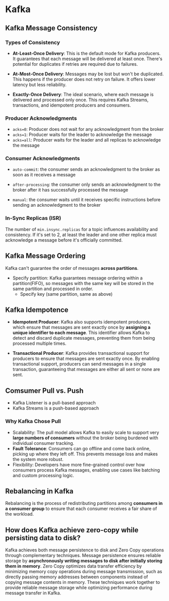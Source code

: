 # Kafka

## Kafka Message Consistency

### Types of Consistency

- **At-Least-Once Delivery**: This is the default mode for Kafka producers. It guarantees that each message will be delivered at least once. There's potential for duplicates if retries are required due to failures.

- **At-Most-Once Delivery**: Messages may be lost but won't be duplicated. This happens if the producer does not retry on failure. It offers lower latency but less reliability.

- **Exactly-Once Delivery**: The ideal scenario, where each message is delivered and processed only once. This requires Kafka Streams, transactions, and idempotent producers and consumers.

### Producer Acknowledgments

- `acks=0`: Producer does not wait for any acknowledgment from the broker
- `acks=1`: Producer waits for the leader to acknowledge the message
- `acks=all`: Producer waits for the leader and all replicas to acknowledge the message

### Consumer Acknowledgments

- `auto-commit`: the consumer sends an acknowledgment to the broker as soon as it receives a message

- `after-processing`: the consumer only sends an acknowledgment to the broker after it has successfully processed the message

- `manual`: the consumer waits until it receives specific instructions before sending an acknowledgment to the broker

### In-Sync Replicas (ISR)

The number of `min.insync.replicas` for a topic influences availability and consistency.  If it's set to 2, at least the leader and one other replica must acknowledge a message before it's officially committed.

## Kafka Message Ordering

Kafka can't guarantee the order of messages **across partitions**.

- Specify partition: Kafka guarantees message ordering within a partition(FIFO), so messages with the same key will be stored in the same partition and processed in order.
  - Specify key (same partition, same as above)

## Kafka Idempotence 

- **Idempotent Producer**: Kafka also supports idempotent producers, which ensure that messages are sent exactly once by **assigning a unique identifier to each message**. This identifier allows Kafka to detect and discard duplicate messages, preventing them from being processed multiple times.

- **Transactional Producer**: Kafka provides transactional support for producers to ensure that messages are sent exactly once. By enabling transactional support, producers can send messages in a single transaction, guaranteeing that messages are either all sent or none are sent.

## Comsumer Pull vs. Push

- Kafka Listener is a pull-based approach
- Kafka Streams is a push-based approach

### Why Kafka Chose Pull

- Scalability: The pull model allows Kafka to easily scale to support very **large numbers of consumers** without the broker being burdened with individual consumer tracking.
- **Fault Tolerance**: Consumers can go offline and come back online, picking up where they left off. This prevents message loss and makes the system more robust.
- Flexibility: Developers have more fine-grained control over how consumers process Kafka messages, enabling use cases like batching and custom processing logic.

## Rebalancing in Kafka

Rebalancing is the process of redistributing partitions among **consumers in a consumer group** to ensure that each consumer receives a fair share of the workload.

## How does Kafka achieve zero-copy while persisting data to disk?

Kafka achieves both message persistence to disk and Zero Copy operations through complementary techniques. Message persistence ensures reliable storage by **asynchronously writing messages to disk after initially storing them in memory**. Zero Copy optimizes data transfer efficiency by minimizing memory copy operations during message transmission, such as directly passing memory addresses between components instead of copying message contents in memory. These techniques work together to provide reliable message storage while optimizing performance during message transfer in Kafka.